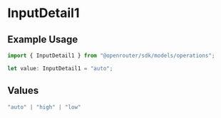 # InputDetail1

## Example Usage

```typescript
import { InputDetail1 } from "@openrouter/sdk/models/operations";

let value: InputDetail1 = "auto";
```

## Values

```typescript
"auto" | "high" | "low"
```